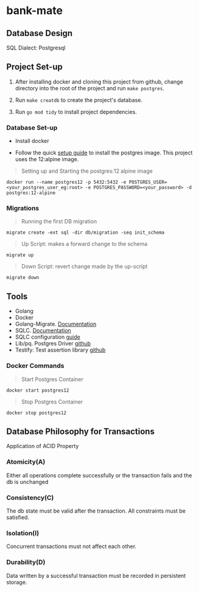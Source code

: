 # bank-mate

## Database Design

SQL Dialect: Postgresql

## Project Set-up

1. After installing docker and cloning this project from github, change directory into the root of the project and run `make postgres`.

2. Run `make creatdb` to create the project's database.

3. Run `go mod tidy` to install project dependencies.

### Database Set-up

- Install docker

- Follow the quick [setup guide](https://hub.docker.com/_/postgres) to install the postgres image. This project uses the 12:alpine image.

>Setting up and Starting the postgres:12 alpine image

`docker run --name postgres12 -p 5432:5432 -e POSTGRES_USER=<your_postgres_user_eg:root> -e POSTGRES_PASSWORD=<your_password> -d postgres:12-alpine`

### Migrations

> Running the first DB migration

`migrate create -ext sql -dir db/migration -seq init_schema`

> Up Script: makes a forward change to the schema

`migrate up`

> Down Script: revert change made by the up-script

`migrate down`

## Tools

- Golang
- Docker
- Golang-Migrate. [Documentation](https://github.com/golang-migrate/migrate/tree/master/cmd/migrate)
- SQLC. [Documentation](https://docs.sqlc.dev/en/latest/index.html)
- SQLC configuration [guide](https://docs.sqlc.dev/en/latest/reference/config.html)
- Lib/pq. Postgres Driver [github](https://github.com/lib/pq)
- Testify: Test assertion library [github](https://github.com/stretchr/testify)

### Docker Commands

> Start Postgres Container

`docker start postgres12`

> Stop Postgres Container

`docker stop postgres12`

## Database Philosophy for Transactions

Application of ACID Property

### Atomicity(A)

Either all operations complete successfully or the transaction fails and the db is unchanged

### Consistency(C)

The db state must be valid after the transaction. All constraints must be satisfied.

### Isolation(I)

Concurrent transactions must not affect each other.

### Durability(D)

Data written by a successful transaction must be recorded in persistent storage.
